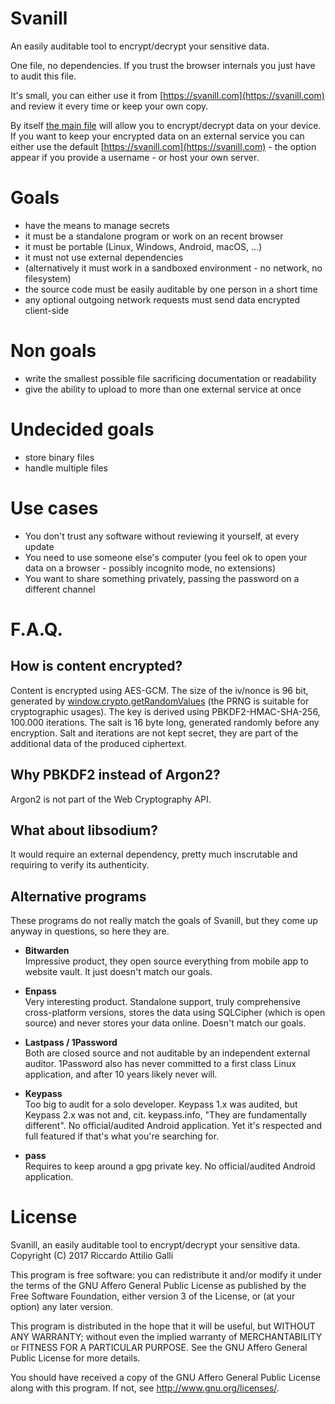 Svanill
=============

An easily auditable tool to encrypt/decrypt your sensitive data.

One file, no dependencies. If you trust the browser internals you just have to audit this file.

It's small, you can either use it from [https://svanill.com](https://svanill.com) and review it every time or keep your own copy.

By itself [the main file](./svanill.html) will allow you to encrypt/decrypt data on your device. If you want to keep your encrypted data on an external service you can either use the default [https://svanill.com](https://svanill.com) - the option appear if you provide a username - or host your own server.

Goals
=====

- have the means to manage secrets
- it must be a standalone program or work on an recent browser
- it must be portable (Linux, Windows, Android, macOS, ...)
- it must not use external dependencies
- (alternatively it must work in a sandboxed environment - no network, no filesystem)
- the source code must be easily auditable by one person in a short time
- any optional outgoing network requests must send data encrypted client-side

Non goals
=========
- write the smallest possible file sacrificing documentation or readability
- give the ability to upload to more than one external service at once

Undecided goals
===============
- store binary files
- handle multiple files

Use cases
=========
- You don't trust any software without reviewing it yourself, at every update
- You need to use someone else's computer (you feel ok to open your data on a browser - possibly incognito mode, no extensions)
- You want to share something privately, passing the password on a different channel

F.A.Q.
======

## How is content encrypted?

Content is encrypted using AES-GCM. The size of the iv/nonce is 96 bit, generated by [window.crypto.getRandomValues](https://developer.mozilla.org/en-US/docs/Web/API/RandomSource/getRandomValues) (the PRNG is suitable for cryptographic usages).
The key is derived using PBKDF2-HMAC-SHA-256, 100.000 iterations.
The salt is 16 byte long, generated randomly before any encryption.
Salt and iterations are not kept secret, they are part of the additional data of the produced ciphertext.

## Why PBKDF2 instead of Argon2?

Argon2 is not part of the Web Cryptography API.

## What about libsodium?

It would require an external dependency, pretty much inscrutable and requiring to verify its authenticity.

## Alternative programs

These programs do not really match the goals of Svanill, but they come up anyway in questions, so here they are.

- **Bitwarden**  
 Impressive product, they open source everything from mobile app to website vault.
 It just doesn't match our goals.

- **Enpass**  
 Very interesting product. Standalone support, truly comprehensive cross-platform versions, stores the data using SQLCipher (which is open source) and never stores your data online.
 Doesn't match our goals.

- **Lastpass / 1Password**  
 Both are closed source and not auditable by an independent external auditor.
 1Password also has never committed to a first class Linux application, and after 10 years likely never will.

- **Keypass**  
 Too big to audit for a solo developer. Keypass 1.x was audited, but Keypass 2.x was not and, cit. keypass.info, "They are fundamentally different". No official/audited Android application.
 Yet it's respected and full featured if that's what you're searching for.

- **pass**  
 Requires to keep around a gpg private key. No official/audited Android application.

License
=======

Svanill, an easily auditable tool to encrypt/decrypt your sensitive data.
Copyright (C) 2017 Riccardo Attilio Galli

This program is free software: you can redistribute it and/or modify
it under the terms of the GNU Affero General Public License as published by
the Free Software Foundation, either version 3 of the License, or
(at your option) any later version.

This program is distributed in the hope that it will be useful,
but WITHOUT ANY WARRANTY; without even the implied warranty of
MERCHANTABILITY or FITNESS FOR A PARTICULAR PURPOSE.  See the
GNU Affero General Public License for more details.

You should have received a copy of the GNU Affero General Public License
along with this program.  If not, see <http://www.gnu.org/licenses/>.
